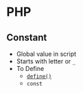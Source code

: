 # PHP
## Constant
- Global value in script
- Starts with letter or `_`
- To Define
    - [`define()`](constant-define.php)
    - `const`